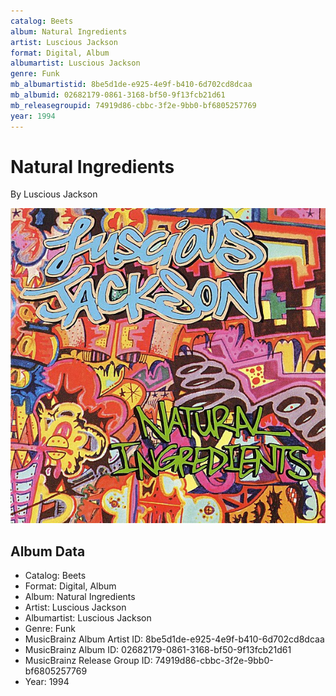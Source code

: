 ```yaml
---
catalog: Beets
album: Natural Ingredients
artist: Luscious Jackson
format: Digital, Album
albumartist: Luscious Jackson
genre: Funk
mb_albumartistid: 8be5d1de-e925-4e9f-b410-6d702cd8dcaa
mb_albumid: 02682179-0861-3168-bf50-9f13fcb21d61
mb_releasegroupid: 74919d86-cbbc-3f2e-9bb0-bf6805257769
year: 1994
---
```


# Natural Ingredients

By Luscious Jackson

![](../../assets/beetscovers/Luscious_Jackson-Natural_Ingredients.jpg)

## Album Data

- Catalog: Beets
- Format: Digital, Album
- Album: Natural Ingredients
- Artist: Luscious Jackson
- Albumartist: Luscious Jackson
- Genre: Funk
- MusicBrainz Album Artist ID: 8be5d1de-e925-4e9f-b410-6d702cd8dcaa
- MusicBrainz Album ID: 02682179-0861-3168-bf50-9f13fcb21d61
- MusicBrainz Release Group ID: 74919d86-cbbc-3f2e-9bb0-bf6805257769
- Year: 1994

